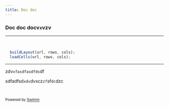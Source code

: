 ```yaml
---
title: Doc doc
---
```

### Doc doc docv`x`vzv

<SwmSnippet path="/scripts/script.js" line="103">

---

&nbsp;

```javascript
  buildLayout(url, rows, cols);
  loadCells(url, rows, cols);
```

---

</SwmSnippet>

zdv`xfasdfasdfds`df

sdfadfsd`xdv`dvxcz`zf`sf`dc`dzc

&nbsp;

<SwmMeta version="3.0.0" repo-id="Z2l0aHViJTNBJTNBc21hcnQtbWlycm9yJTNBJTNBSWRpdFllZ2VyU3dpbW0=" repo-name="smart-mirror"><sup>Powered by [Swimm](https://staging.swimm.cloud/)</sup></SwmMeta>
